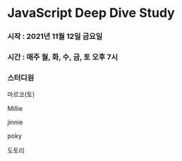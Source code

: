 # JavaScript Deep Dive Study

### 시작 : 2021년 11월 12일 금요일

### 시간 : 매주 월, 화, 수, 금, 토 오후 7시

### 스터디원

마르코(토)

Millie

jinnie

poky

도토리
